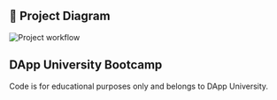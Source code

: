 ## 🔧 Project Diagram
![Project workflow](https://i.gyazo.com/7328e5390fa92f147077ff5c963abf1b.png)

## DApp University Bootcamp
Code is for educational purposes only and belongs to DApp University.